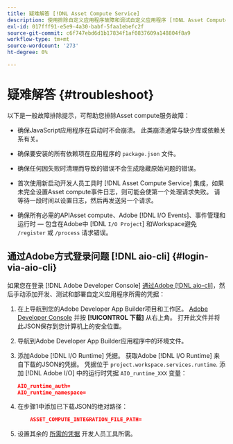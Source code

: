 ```yaml
---
title: 疑难解答 [!DNL Asset Compute Service]
description: 使用排除自定义应用程序故障和调试自定义应用程序 [!DNL Asset Compute Service].
exl-id: 017fff91-e5e9-4a30-babf-5faa1ebefc2f
source-git-commit: c6f747ebd6d1b17834f1af0837609a148804f8a9
workflow-type: tm+mt
source-wordcount: '273'
ht-degree: 0%

---
```


# 疑难解答 {#troubleshoot}

以下是一般故障排除提示，可帮助您排除Asset compute服务故障：

* 确保JavaScript应用程序在启动时不会崩溃。 此类崩溃通常与缺少库或依赖关系有关。
* 确保要安装的所有依赖项在应用程序的 `package.json` 文件。
* 确保任何因失败时清理而导致的错误不会生成隐藏原始问题的错误。

* 首次使用新启动开发人员工具时 [!DNL Asset Compute Service] 集成，如果未完全设置Asset compute事件日志，则可能会使第一个处理请求失败。 请等待一段时间以设置日志，然后再发送另一个请求。
* 确保所有必需的APIAsset compute、Adobe [!DNL I/O Events]、事件管理和运行时 — 包含在Adobe中 [!DNL `I/O Project`] 和Workspace避免 `/register` 或 `/process` 请求错误。

## 通过Adobe方式登录问题 [!DNL aio-cli] {#login-via-aio-cli}

如果您在登录 [!DNL Adobe Developer Console] [通过Adobe [!DNL aio-cli]](https://developer.adobe.com/app-builder/docs/getting_started/first_app/#3-signing-in-from-cli)，然后手动添加开发、测试和部署自定义应用程序所需的凭据：

1. 在上导航到您的Adobe Developer App Builder项目和工作区。 [Adobe Developer Console](https://developer.adobe.com/console/user/servicesandapis) 并按 **[!UICONTROL 下载]** 从右上角。 打开此文件并将此JSON保存到您计算机上的安全位置。

1. 导航到Adobe Developer App Builder应用程序中的环境文件。

1. 添加Adobe [!DNL I/O Runtime] 凭据。 获取Adobe [!DNL I/O Runtime] 来自下载的JSON的凭据。 凭据位于 `project.workspace.services.runtime`. 添加 [!DNL Adobe I/O] 中的运行时凭据 `AIO_runtime_XXX` 变量：

   ```json
   AIO_runtime_auth=
   AIO_runtime_namespace=
   ```

1. 在步骤1中添加已下载JSON的绝对路径：

   ```json
       ASSET_COMPUTE_INTEGRATION_FILE_PATH=
   ```

1. 设置其余的 [所需的凭据](develop-custom-application.md) 开发人员工具所需。

<!-- TBD for later:
Add any best practices for developers in this section:
* Any items to take care of when creating projects.
* Any naming conventions, reserved keywords, etc.?
* Any terms that can become a source of confusion later based on our OOTB naming.

* If required, add limitations for custom applications and spin those off as best practices.
* Do NOT borrow any content from https://git.corp.adobe.com/nui/nui/blob/master/doc/worker_api.md. It is outdated and irrelevant for 3rd party custom applications.
-->
